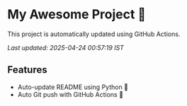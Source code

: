 # My Awesome Project 🚀

This project is automatically updated using GitHub Actions.

_Last updated: 2025-04-24 00:57:19 IST_

## Features
- Auto-update README using Python 🐍
- Auto Git push with GitHub Actions 🤖
